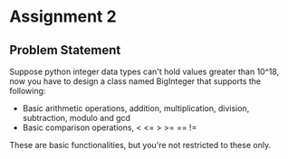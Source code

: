 # Assignment 2
## Problem Statement

Suppose python integer data types can't hold values greater than 10^18, now you have to design a class named BigInteger that supports the following:
* Basic arithmetic operations, addition, multiplication, division, subtraction, modulo and gcd
* Basic comparison operations, < <= > >= == != 

These are basic functionalities, but you're not restricted to these only.
